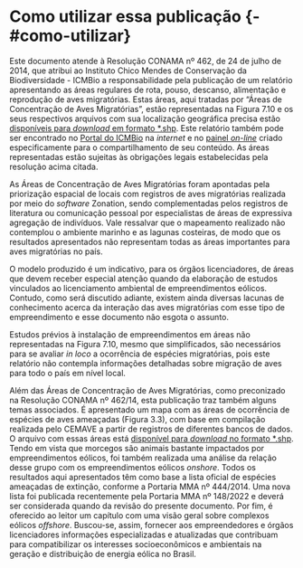 
# Como utilizar essa publicação {- #como-utilizar}  



Este documento atende à Resolução CONAMA nº 462, de 24 de julho de 2014, que atribui ao Instituto Chico Mendes de Conservação da Biodiversidade - ICMBio a  responsabilidade pela publicação de um relatório apresentando as áreas regulares de rota, pouso, descanso, alimentação e reprodução de aves migratórias. Estas áreas, aqui tratadas por “Áreas de Concentração de Aves Migratórias”, estão representadas na Figura 7.10 e os seus respectivos arquivos com sua localização geográfica precisa estão [disponíveis para *download* em formato *.shp](https://drive.google.com/drive/folders/109XnahlTtYhY9ycSj-RrOV_RTq-RjhB8?usp=sharing). Este relatório também pode ser encontrado no [Portal do ICMBio](https://www.gov.br/icmbio/pt-br/centrais-de-conteudo/publicacoes/relatorios) na *internet* e no [painel *on-line*](https://cemave-sede.github.io/painel4/) criado especificamente para o compartilhamento de seu conteúdo. As áreas representadas estão sujeitas às obrigações legais estabelecidas pela resolução acima citada.  

As Áreas de Concentração de Aves Migratórias foram apontadas pela priorização espacial de locais com registros de aves migratórias realizada por meio do *software* Zonation, sendo complementadas pelos registros de literatura ou comunicação pessoal por especialistas de áreas de expressiva agregação de indivíduos. Vale ressalvar que o mapeamento realizado não contemplou o ambiente marinho e as lagunas costeiras, de modo que os resultados apresentados não representam todas as áreas importantes para aves migratórias no país.  

O modelo produzido é um indicativo, para os órgãos licenciadores, de áreas que devem receber especial atenção quando da elaboração de estudos vinculados ao licenciamento ambiental de empreendimentos eólicos. Contudo, como será discutido adiante, existem ainda diversas lacunas de conhecimento acerca da interação das aves migratórias com esse tipo de empreendimento e esse documento não esgota o assunto.  

Estudos prévios à instalação de empreendimentos em áreas não representadas na Figura 7.10, mesmo que simplificados, são necessários  para se avaliar *in loco* a ocorrência de espécies migratórias, pois este relatório não contempla informações detalhadas sobre migração de aves para todo o país em nível local.  

Além das Áreas de Concentração de Aves Migratórias, como preconizado na Resolução CONAMA nº 462/14, esta publicação traz também alguns temas associados.  É apresentado um mapa com as áreas de ocorrência de espécies de aves ameaçadas (Figura 3.3), com base em compilação realizada pelo CEMAVE a partir de registros de diferentes bancos de dados. O arquivo com essas áreas está [disponível para *download* no formato *.shp](https://drive.google.com/drive/folders/109XnahlTtYhY9ycSj-RrOV_RTq-RjhB8?usp=sharing). Tendo em vista que morcegos são animais bastante impactados por empreendimentos eólicos, foi também realizada uma análise da relação desse grupo com os empreendimentos eólicos *onshore*. Todos os resultados aqui apresentados têm como base a lista oficial de espécies ameaçadas de extinção, conforme a Portaria MMA nº 444/2014. Uma nova lista foi publicada recentemente pela Portaria MMA nº 148/2022 e deverá ser considerada quando da revisão do presente documento. Por fim, é oferecido ao leitor um capítulo com uma visão geral sobre complexos eólicos *offshore*. Buscou-se, assim, fornecer aos empreendedores e órgãos licenciadores informações especializadas e atualizadas que contribuam para compatibilizar os interesses socioeconômicos e ambientais na geração e distribuição de energia eólica no Brasil.

